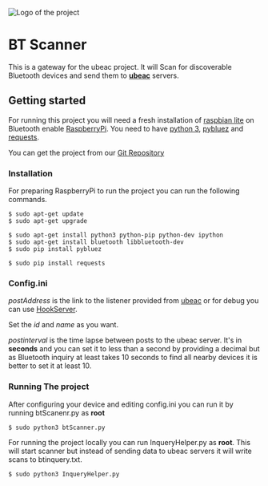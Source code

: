 ![Logo of the project](http://ui.ubeac.io/static/img/logo.svg)

# BT Scanner
This is a gateway for the ubeac project.
It will Scan for discoverable Bluetooth devices and send them to **[ubeac](http://ui.ubeac.io)** servers.

## Getting started
For running this project you will need a fresh installation of [raspbian lite](https://www.raspberrypi.org/downloads/raspbian/) on Bluetooth enable [RaspberryPi](https://www.raspberrypi.org/products/).
You need to have [python 3](https://www.python.org/), [pybluez](https://github.com/pybluez/pybluez) and [requests](http://docs.python-requests.org/en/master/).

You can get the project from our [Git Repository](https://github.com/ubeac/SBCGateway)

### Installation

For preparing RaspberryPi to run the project you can run the following commands.

```
$ sudo apt-get update
$ sudo apt-get upgrade

$ sudo apt-get install python3 python-pip python-dev ipython
$ sudo apt-get install bluetooth libbluetooth-dev
$ sudo pip install pybluez

$ sudo pip install requests

```

### Config.ini
*postAddress* is the link to the listener provided from [ubeac](http://ui.ubeac.io) or for debug you can use [HookServer](http://hook.ubeac.io).

Set the *id* and *name* as you want.

*postinterval* is the time lapse between posts to the ubeac server. It's in **seconds** and you can set it to less than a second by providing a decimal but as Bluetooth inquiry at least takes 10 seconds to find all nearby devices it is better to set it at least 10.

### Running The project

After configuring your device and editing config.ini you can run it by running btScanenr.py as **root**

```
$ sudo python3 btScanner.py
```

For running the project locally you can run InqueryHelper.py as **root**. This will start scanner but instead of sending data to ubeac servers it will write scans to btinquery.txt.

```
$ sudo python3 InqueryHelper.py
```
